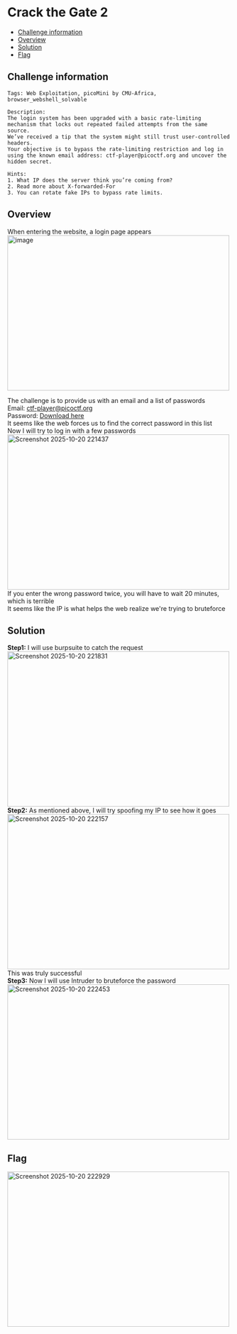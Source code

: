 # Crack the Gate 2
- [Challenge information](#challenge-information)
- [Overview](#overview)
- [Solution](#solution)
- [Flag](#flag)


## Challenge information
```
Tags: Web Exploitation, picoMini by CMU-Africa, browser_webshell_solvable
  
Description:  
The login system has been upgraded with a basic rate-limiting mechanism that locks out repeated failed attempts from the same source.  
We’ve received a tip that the system might still trust user-controlled headers.  
Your objective is to bypass the rate-limiting restriction and log in using the known email address: ctf-player@picoctf.org and uncover the hidden secret.
  
Hints:  
1. What IP does the server think you’re coming from?  
2. Read more about X-forwarded-For
3. You can rotate fake IPs to bypass rate limits.  
```
## Overview
When entering the website, a login page appears  
<img width="500" height="350" alt="image" src="https://github.com/user-attachments/assets/4669b9a0-657d-4a6b-b9c8-3d43654a55b7" />  

The challenge is to provide us with an email and a list of passwords  
Email: ctf-player@picoctf.org  
Password: [Download here](https://challenge-files.picoctf.net/c_amiable_citadel/f7976d25bf2051cdee03f24a92791f4116c6eaf4ab5d7542462535051265613c/passwords.txt)  
It seems like the web forces us to find the correct password in this list  
Now I will try to log in with a few passwords  
<img width="500" height="350" alt="Screenshot 2025-10-20 221437" src="https://github.com/user-attachments/assets/336a8eff-041b-42f2-9802-4f057143d161" />  
If you enter the wrong password twice, you will have to wait 20 minutes, which is terrible  
It seems like the IP is what helps the web realize we're trying to bruteforce  

## Solution
**Step1:** I will use burpsuite to catch the request  
<img width="500" height="350" alt="Screenshot 2025-10-20 221831" src="https://github.com/user-attachments/assets/a64f87f8-c6f8-49a4-bfe1-d7efc9aeb1f2" />  
**Step2:** As mentioned above, I will try spoofing my IP to see how it goes  
<img width="500" height="350" alt="Screenshot 2025-10-20 222157" src="https://github.com/user-attachments/assets/6783bc61-5378-4dee-a3cc-db7ed3cf47cf" />  
This was truly successful  
**Step3:** Now I will use Intruder to bruteforce the password  
<img width="500" height="350" alt="Screenshot 2025-10-20 222453" src="https://github.com/user-attachments/assets/d1751e99-4922-4a02-b5a8-3cf5c1cea7d3" />  


## Flag  
<img width="500" height="350" alt="Screenshot 2025-10-20 222929" src="https://github.com/user-attachments/assets/10f85845-1d16-413d-9ba9-e1c9c7b19ce2" />



